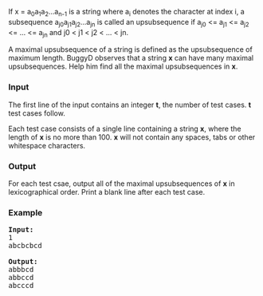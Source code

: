 <p>If x = a<sub>0</sub>a<sub>1</sub>a<sub>2</sub>...a<sub>n-1</sub> is a string where a<sub>i</sub> denotes the character at index i, a subsequence a<sub>j0</sub>a<sub>j1</sub>a<sub>j2</sub>...a<sub>jn</sub> is called an upsubsequence if a<sub>j0</sub> &lt;= a<sub>j1</sub> &lt;= a<sub>j2</sub> &lt;= ... &lt;= a<sub>jn</sub> and j0 &lt; j1 &lt; j2 &lt; ... &lt; jn.</p>

<p>A maximal upsubsequence of a string is defined as the upsubsequence of maximum length.  BuggyD observes that a string <b>x</b> can have many maximal upsubsequences.  Help him find all the maximal upsubsequences in <b>x</b>.</p>

<h3>Input</h3>
<p>The first line of the input contains an integer <b>t</b>, the number of test cases.  <b>t</b> test cases follow.</p>

<p>Each test case consists of a single line containing a string <b>x</b>, where the length of <b>x</b> is no more than 100.  <b>x</b> will not contain any spaces, tabs or other whitespace characters.</p>

<h3>Output</h3>
<p>For each test csae, output all of the maximal upsubsequences of <b>x</b> in lexicographical order.  Print a blank line after each test case.</p>

<h3>Example</h3>

<pre><b>Input:</b>
1
abcbcbcd

<b>Output:</b>
abbbcd
abbccd
abcccd
</pre>